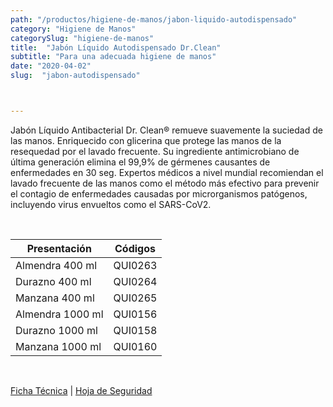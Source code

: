 ```yaml
---
path: "/productos/higiene-de-manos/jabon-liquido-autodispensado"
category: "Higiene de Manos"
categorySlug: "higiene-de-manos"
title:  "Jabón Líquido Autodispensado Dr.Clean"
subtitle: "Para una adecuada higiene de manos"
date: "2020-04-02"
slug:  "jabon-autodispensado"



---
```

Jabón Líquido Antibacterial Dr. Clean® remueve suavemente la suciedad de las manos. Enriquecido con glicerina que protege las manos de la resequedad por el lavado frecuente. Su ingrediente antimicrobiano de última generación elimina el 99,9% de gérmenes causantes de enfermedades en 30 seg. Expertos médicos a nivel mundial recomiendan el lavado frecuente de las manos como el método más efectivo para prevenir el contagio de enfermedades causadas por microrganismos patógenos, incluyendo virus envueltos como el SARS-CoV2.

<br>
<table class="min-w-full md:min-w-0 divide-y-0 divide-gray-200">
          <thead class=" bg-white">
            <tr>
              <th scope="col" class="px-6 text-center text-xs font-medium text-blue-500 uppercase tracking-wider">
                Presentación
              </th>
              <th scope="col" class="px-6 py-3 text-center text-xs font-medium text-blue-500 uppercase tracking-wider">
                Códigos
              </th>
            </tr>
          </thead>
          <tbody>
            <tr class="bg-gray-400">
              <td class="px-6 py-4 whitespace-nowrap text-sm text-gray-700 text-center">
              Almendra 400 ml
              </td>
              <td class="px-6 py-4 whitespace-nowrap text-sm text-gray-700 text-center">
              QUI0263
              </td>
            </tr> 
            <tr class="bg-gray-200">
              <td class="px-6 py-4 whitespace-nowrap text-sm text-gray-700 text-center">
              Durazno 400 ml
              </td>
              <td class="px-6 py-4 whitespace-nowrap text-sm text-gray-700 text-center">
              QUI0264
              </td>
            </tr> 
            <tr class="bg-gray-400">
              <td class="px-6 py-4 whitespace-nowrap text-sm text-gray-700 text-center">
              Manzana 400 ml
              </td>
              <td class="px-6 py-4 whitespace-nowrap text-sm text-gray-700 text-center">
              QUI0265
              </td>
            </tr> 
            <tr class="bg-gray-200">
              <td class="px-6 py-4 whitespace-nowrap text-sm text-gray-700 text-center">
              Almendra 1000 ml
              </td>
              <td class="px-6 py-4 whitespace-nowrap text-sm text-gray-700 text-center">
              QUI0156
              </td>
            </tr> 
            <tr class="bg-gray-400">
              <td class="px-6 py-4 whitespace-nowrap text-sm text-gray-700 text-center">
              Durazno 1000 ml
              </td>
              <td class="px-6 py-4 whitespace-nowrap text-sm text-gray-700 text-center">
              QUI0158
              </td>
            </tr> 
            <tr class="bg-gray-200">
              <td class="px-6 py-4 whitespace-nowrap text-sm text-gray-700 text-center">
              Manzana 1000 ml
              </td>
              <td class="px-6 py-4 whitespace-nowrap text-sm text-gray-700 text-center">
              QUI0160
              </td>
            </tr> 
          </tbody>
        </table>
        <br>

 <a href="../../../files/FT-jabon-liquido-antibacterial.pdf" target="_blank" rel="noopener">Ficha Técnica</a> | 
 <a href="../../../files/MSDS-jabon-liquido-antibacterial.pdf" target="_blank" rel="noopener">Hoja de Seguridad</a>



        

